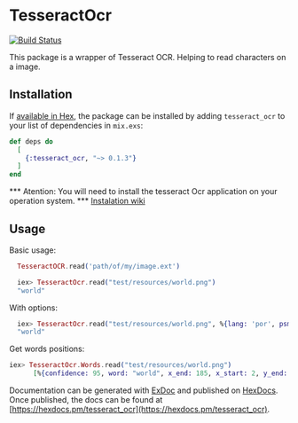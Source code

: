 # TesseractOcr

[![Build Status](https://api.travis-ci.org/dannnylo/tesseract-ocr-elixir.svg)](https://travis-ci.org/dannnylo/tesseract-ocr-elixir)

This package is a wrapper of Tesseract OCR. Helping to read characters on a image.

## Installation

If [available in Hex](https://hex.pm/docs/publish), the package can be installed
by adding `tesseract_ocr` to your list of dependencies in `mix.exs`:

```elixir
def deps do
  [
    {:tesseract_ocr, "~> 0.1.3"}
  ]
end
```

*** Atention: You will need to install the tesseract Ocr application on your operation system. ***
[Instalation wiki](https://github.com/tesseract-ocr/tesseract/wiki)

## Usage
Basic usage:

```elixir
  TesseractOCR.read('path/of/my/image.ext')
```

```elixir
  iex> TesseractOcr.read("test/resources/world.png")
  "world"
```

With options:

```elixir
  iex> TesseractOcr.read("test/resources/world.png", %{lang: 'por', psm: 7, oem: 1})
  "world"
```

Get words positions:

```elixir
iex> TesseractOcr.Words.read("test/resources/world.png")
      [%{confidence: 95, word: "world", x_end: 185, x_start: 2, y_end: 56, y_start: 2}]
```

Documentation can be generated with [ExDoc](https://github.com/elixir-lang/ex_doc)
and published on [HexDocs](https://hexdocs.pm). Once published, the docs can
be found at [https://hexdocs.pm/tesseract_ocr](https://hexdocs.pm/tesseract_ocr).
